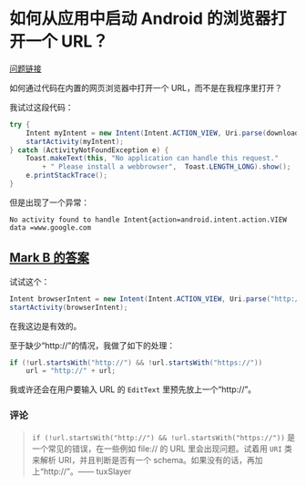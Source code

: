 # 如何从应用中启动 Android 的浏览器打开一个 URL？

[问题链接](http://stackoverflow.com/q/2201917)

如何通过代码在内置的网页浏览器中打开一个 URL，而不是在我程序里打开？

我试过这段代码：

```java
try {
    Intent myIntent = new Intent(Intent.ACTION_VIEW, Uri.parse(download_link));
    startActivity(myIntent);
} catch (ActivityNotFoundException e) {
    Toast.makeText(this, "No application can handle this request."
        + " Please install a webbrowser",  Toast.LENGTH_LONG).show();
    e.printStackTrace();
}
```

但是出现了一个异常：

```
No activity found to handle Intent{action=android.intent.action.VIEW data =www.google.com
```

## [Mark B 的答案](http://stackoverflow.com/a/2201999)

试试这个：

```java
Intent browserIntent = new Intent(Intent.ACTION_VIEW, Uri.parse("http://www.google.com"));
startActivity(browserIntent);
```

在我这边是有效的。

至于缺少“http://”的情况，我做了如下的处理：

```java
if (!url.startsWith("http://") && !url.startsWith("https://"))
    url = "http://" + url;
```

我或许还会在用户要输入 URL 的 `EditText` 里预先放上一个“http://”。

### 评论

 > `if (!url.startsWith("http://") && !url.startsWith("https://"))` 是一个常见的错误，在一些例如 file:// 的 URL 里会出现问题。试着用 `URI` 类来解析 URI，并且判断是否有一个 schema。如果没有的话，再加上“http://”。—— tuxSlayer
